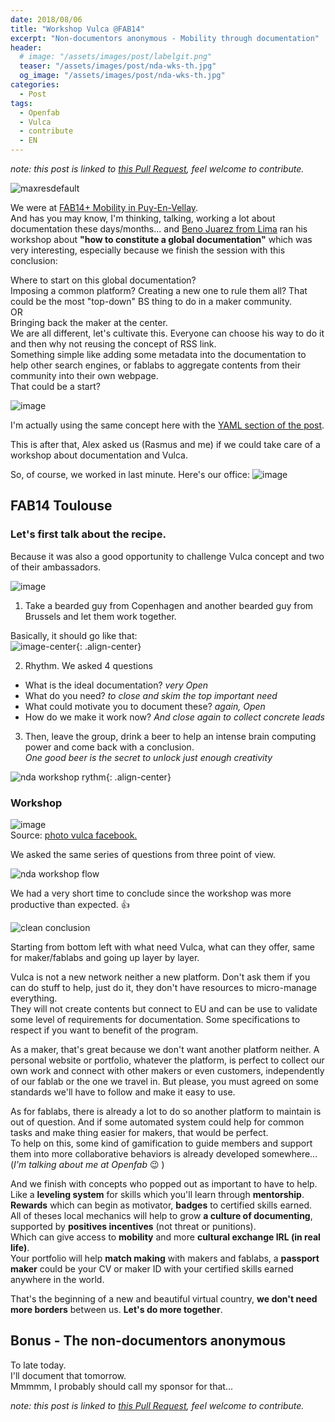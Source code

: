 ```yaml
---
date: 2018/08/06
title: "Workshop Vulca @FAB14"
excerpt: "Non-documentors anonymous - Mobility through documentation"
header:
  # image: "/assets/images/post/labelgit.png"
  teaser: "/assets/images/post/nda-wks-th.jpg"
  og_image: "/assets/images/post/nda-wks-th.jpg"
categories:
  - Post
tags:
  - Openfab
  - Vulca
  - contribute
  - EN
---
```


*note: this post is linked to [this Pull Request](https://github.com/nicolasdb/nicolasdb.github.io/pull/101), feel welcome to contribute.*

![maxresdefault](https://user-images.githubusercontent.com/12049360/43718634-8512ab4e-998b-11e8-94f5-460311ea4c9b.jpg)


We were at [FAB14+ Mobility in Puy-En-Vellay](http://distributed.fab14.org/fab14-mobility-2/).  
And has you may know, I'm thinking, talking, working a lot about documentation these days/months...  and [Beno Juarez from Lima](https://www.linkedin.com/in/benojuarez/) ran his workshop about **"how to constitute a global documentation"** which was very interesting, especially because we finish the session with this conclusion:


Where to start on this global documentation?  
Imposing a common platform? Creating a new one to rule them all? That could be the most "top-down" BS thing to do in a maker community.  
OR  
Bringing back the maker at the center.  
We are all different, let's cultivate this. Everyone can choose his way to do it and then why not reusing the concept of RSS link.  
Something simple like adding some metadata into the documentation to help other search engines, or fablabs to aggregate contents from their community into their own webpage.  
That could be a start?

![image](https://user-images.githubusercontent.com/12049360/43640100-d5ab7078-971e-11e8-9f9a-b0f2fbd43ccd.png)

I'm actually using the same concept here with the [YAML section of the post](https://nicolasdb.github.io/post/post-template-yaml/).

This is after that, Alex asked us (Rasmus and me) if we could take care of a workshop about documentation and Vulca.

So, of course, we worked in last minute. Here's our office:
![image](https://user-images.githubusercontent.com/12049360/43714027-e9ca98b8-997b-11e8-9552-c44cc87813bd.png)

## FAB14 Toulouse

### Let's first talk about the recipe.
Because it was also a good opportunity to challenge Vulca concept and two of their ambassadors.

![image](https://user-images.githubusercontent.com/12049360/43714120-42d3835c-997c-11e8-87ec-088cc6b0e3c9.png)

1. Take a bearded guy from Copenhagen and another bearded guy from Brussels and let them work together.   

Basically, it should go like that:  
![image-center](https://user-images.githubusercontent.com/12049360/43717243-318c7558-9987-11e8-8747-8ff5c9971264.jpg){: .align-center}

2. Rhythm. We asked 4 questions
  - What is the ideal documentation? *very Open*
  - What do you need? *to close and skim the top important need*
  - What could motivate you to document these? *again, Open*
  - How do we make it work now? *And close again to collect concrete leads*

3. Then, leave the group, drink a beer to help an intense brain computing power and come back with a conclusion.  
*One good beer is the secret to unlock just enough creativity*

![nda workshop rythm](https://user-images.githubusercontent.com/12049360/43722705-304b4188-9996-11e8-9297-9fd7d09cd0aa.jpg){: .align-center}

### Workshop

![image](https://user-images.githubusercontent.com/12049360/43708182-2dbb9232-996a-11e8-9643-07a96e47a1e1.png)  
Source: [photo vulca facebook. ](https://www.facebook.com/pg/vulcaeuropeanprogram/photos/?tab=album&album_id=1963300933690257)

We asked the same series of questions from three point of view.  

![nda workshop flow](https://user-images.githubusercontent.com/12049360/43723520-258f02fa-9998-11e8-9b6c-7bf02f7c1cc4.jpg)


We had a very short time to conclude since the workshop was more productive than expected. :+1:

![clean conclusion](https://user-images.githubusercontent.com/12049360/43713375-ac903464-9979-11e8-9eb0-23466ca5443a.jpg)

Starting from bottom left with what need Vulca, what can they offer, same for maker/fablabs and going up layer by layer.

Vulca is not a new network neither a new platform. Don't ask them if you can do stuff to help, just do it, they don't have resources to micro-manage everything.  
They will not create contents but connect to EU and can be use to validate some level of requirements for documentation. Some specifications to respect if you want to benefit of the program.  

As a maker, that's great because we don't want another platform neither. A personal website or portfolio, whatever the platform, is perfect to collect our own work and connect with other makers or even customers, independently of our fablab or the one we travel in.
But please, you must agreed on some standards we'll have to follow and make it easy to use.  

As for fablabs, there is already a lot to do so another platform to maintain is out of question. And if some automated system could help for common tasks and make thing easier for makers, that would be perfect.  
To help on this, some kind of gamification to guide members and support them into more collaborative behaviors is already developed somewhere... (*I'm talking about me at Openfab* :wink: )

And we finish with concepts who popped out as important to have to help.  
Like a **leveling system** for skills which you'll learn through **mentorship**. **Rewards** which can begin as motivator, **badges** to certified skills earned.  
All of theses local mechanics will help to grow **a culture of documenting**, supported by **positives incentives** (not threat or punitions).  
Which can give access to **mobility** and more **cultural exchange IRL (in real life)**.  
Your portfolio will help **match making** with makers and fablabs, a **passport maker** could be your CV or maker ID with your certified skills earned anywhere in the world.  

That's the beginning of a new and beautiful virtual country, **we don't need more borders** between us. **Let's do more together**.  

## Bonus - The non-documentors anonymous
To late today.  
I'll document that tomorrow.  
Mmmmm, I probably should call my sponsor for that...

*note: this post is linked to [this Pull Request](https://github.com/nicolasdb/nicolasdb.github.io/pull/101), feel welcome to contribute.*
